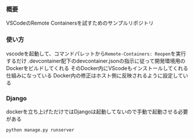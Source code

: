 ### 概要

VSCodeのRemote Containersを試すためのサンプルリポジトリ

### 使い方

vscodeを起動して、コマンドパレットから`Remote-Containers: Reopen`を実行するだけ
.devcontainer配下のdevcontainer.jsonの指示に従って開発環境用のDockerをビルドしてくれる
そのDocker内にVScodeもインストールしてくれる仕組みになっている
Docker内の修正はホスト側に反映されるように設定している

### Django

dockerを立ち上げただけではDjangoは起動してないので手動で起動させる必要がある
```sh
python manage.py runserver
```